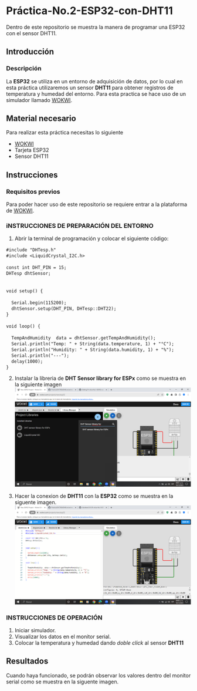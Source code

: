 # Práctica-No.2-ESP32-con-DHT11
Dentro de este repositorio se muestra la manera de programar una ESP32 con el sensor DHT11.
## Introducción
### Descripción
La **ESP32** se utiliza en un entorno de adquisición de datos, por lo cual en esta práctica utilizaremos un sensor **DHT11** para obtener registros de temperatura y humedad del entorno. Para esta practica se hace uso de un simulador llamado [WOKWI](https://wokwi.com/projects/new/esp32).
## Material necesario
Para realizar esta práctica necesitas lo siguiente

- [WOKWI](https://wokwi.com/projects/new/esp32)
- Tarjeta ESP32
- Sensor DHT11
## Instrucciones
### Requisitos previos
Para poder hacer uso de este repositorio se requiere entrar a la plataforma de [WOKWI](https://wokwi.com/projects/new/esp32).
### iNSTRUCCIONES DE PREPARACIÓN DEL ENTORNO
1. Abrir la terminal de programación y colocar el siguiente código:

```
#include "DHTesp.h"
#include <LiquidCrystal_I2C.h>

const int DHT_PIN = 15;
DHTesp dhtSensor;


void setup() {

  Serial.begin(115200);
  dhtSensor.setup(DHT_PIN, DHTesp::DHT22);
}

void loop() {

  TempAndHumidity  data = dhtSensor.getTempAndHumidity();
  Serial.println("Temp: " + String(data.temperature, 1) + "°C");
  Serial.println("Humidity: " + String(data.humidity, 1) + "%");
  Serial.println("---");
  delay(1000);
}

```
2. Instalar la libreria de **DHT Sensor library for ESPx** como se muestra en la siguiente imagen
![](https://github.com/AbrahamCH1/Pr-ctica-No.1-ESP32-con-DHT11/blob/main/Captura%20de%20pantalla%20(290).png?raw=true)

3. Hacer la conexion de **DHT11** con la **ESP32** como se muestra en la siguente imagen.
![](https://github.com/AbrahamCH1/Pr-ctica-No.1-ESP32-con-DHT11/blob/main/Captura%20de%20pantalla%20(291).png?raw=true)
### INSTRUCCIONES DE OPERACIÓN
1. Iniciar simulador.
2. Visualizar los datos en el monitor serial.
3. Colocar la temperatura y humedad dando *doble click* al sensor **DHT11** 
## Resultados
Cuando haya funcionado, se podrán observar los valores dentro del monitor serial como se muestra en la siguente imagen.
![]()

